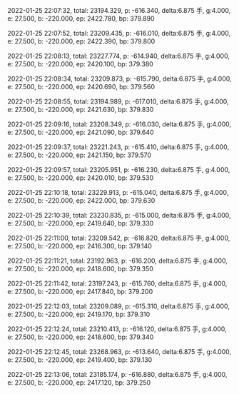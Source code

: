 2022-01-25 22:07:32, total: 23194.329, p: -616.340, delta:6.875 手, g:4.000, e: 27.500, b: -220.000, ep: 2422.780, bp: 379.890

2022-01-25 22:07:52, total: 23209.435, p: -616.010, delta:6.875 手, g:4.000, e: 27.500, b: -220.000, ep: 2422.390, bp: 379.800

2022-01-25 22:08:13, total: 23227.774, p: -614.940, delta:6.875 手, g:4.000, e: 27.500, b: -220.000, ep: 2420.100, bp: 379.380

2022-01-25 22:08:34, total: 23209.873, p: -615.790, delta:6.875 手, g:4.000, e: 27.500, b: -220.000, ep: 2420.690, bp: 379.560

2022-01-25 22:08:55, total: 23194.989, p: -617.010, delta:6.875 手, g:4.000, e: 27.500, b: -220.000, ep: 2421.630, bp: 379.830

2022-01-25 22:09:16, total: 23208.349, p: -616.030, delta:6.875 手, g:4.000, e: 27.500, b: -220.000, ep: 2421.090, bp: 379.640

2022-01-25 22:09:37, total: 23221.243, p: -615.410, delta:6.875 手, g:4.000, e: 27.500, b: -220.000, ep: 2421.150, bp: 379.570

2022-01-25 22:09:57, total: 23205.951, p: -616.230, delta:6.875 手, g:4.000, e: 27.500, b: -220.000, ep: 2420.010, bp: 379.530

2022-01-25 22:10:18, total: 23229.913, p: -615.040, delta:6.875 手, g:4.000, e: 27.500, b: -220.000, ep: 2422.000, bp: 379.630

2022-01-25 22:10:39, total: 23230.835, p: -615.000, delta:6.875 手, g:4.000, e: 27.500, b: -220.000, ep: 2419.640, bp: 379.330

2022-01-25 22:11:00, total: 23209.542, p: -616.820, delta:6.875 手, g:4.000, e: 27.500, b: -220.000, ep: 2416.300, bp: 379.140

2022-01-25 22:11:21, total: 23192.963, p: -616.200, delta:6.875 手, g:4.000, e: 27.500, b: -220.000, ep: 2418.600, bp: 379.350

2022-01-25 22:11:42, total: 23197.243, p: -615.760, delta:6.875 手, g:4.000, e: 27.500, b: -220.000, ep: 2417.840, bp: 379.200

2022-01-25 22:12:03, total: 23209.089, p: -615.310, delta:6.875 手, g:4.000, e: 27.500, b: -220.000, ep: 2419.170, bp: 379.310

2022-01-25 22:12:24, total: 23210.413, p: -616.120, delta:6.875 手, g:4.000, e: 27.500, b: -220.000, ep: 2418.600, bp: 379.340

2022-01-25 22:12:45, total: 23268.963, p: -613.640, delta:6.875 手, g:4.000, e: 27.500, b: -220.000, ep: 2419.400, bp: 379.130

2022-01-25 22:13:06, total: 23185.174, p: -616.880, delta:6.875 手, g:4.000, e: 27.500, b: -220.000, ep: 2417.120, bp: 379.250